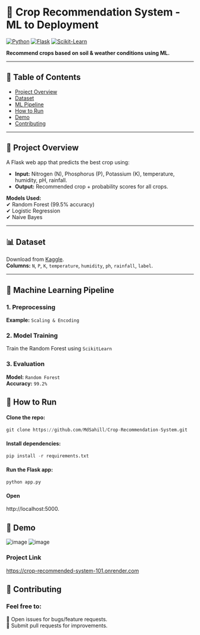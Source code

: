 # 🌱 Crop Recommendation System - ML to Deployment

[![Python](https://img.shields.io/badge/Python-3.8%2B-blue)](https://www.python.org/)
[![Flask](https://img.shields.io/badge/Flask-2.0-green)](https://flask.palletsprojects.com/)
[![Scikit-Learn](https://img.shields.io/badge/Scikit--Learn-1.0-orange)](https://scikit-learn.org/)

**Recommend crops based on soil & weather conditions using ML.**

---

## 📌 Table of Contents
- [Project Overview](#-project-overview)
- [Dataset](#-dataset)
- [ML Pipeline](#-machine-learning-pipeline)
- [How to Run](#-how-to-run)
- [Demo](#-demo)
- [Contributing](#-contributing)

---

## 🌱 Project Overview
A Flask web app that predicts the best crop using:
- **Input:** Nitrogen (N), Phosphorus (P), Potassium (K), temperature, humidity, pH, rainfall.
- **Output:** Recommended crop + probability scores for all crops.

**Models Used:**  
✔ Random Forest (99.5% accuracy)  
✔ Logistic Regression  
✔ Naive Bayes  

---

## 📊 Dataset
Download from [Kaggle](https://www.kaggle.com/datasets/atharvaingle/crop-recommendation-dataset).  
**Columns:** `N`, `P`, `K`, `temperature`, `humidity`, `ph`, `rainfall`, `label`.

---

## 🤖 Machine Learning Pipeline
### 1. Preprocessing
**Example:** `Scaling & Encoding`
### 2. Model Training
Train the Random Forest using `ScikitLearn`
### 3. Evaluation
**Model:** `Random Forest`<br>
**Accuracy:** `99.2%`


## 🚀 How to Run
#### Clone the repo:
```python
git clone https://github.com/MdSahill/Crop-Recommendation-System.git
```
#### Install dependencies:
```python
pip install -r requirements.txt
```
#### Run the Flask app:
```python
python app.py
```
#### Open 
http://localhost:5000.

## 🎥 Demo
![image](https://github.com/user-attachments/assets/aba19fc9-26d5-4c2c-953c-237f330b44ba)
![image](https://github.com/user-attachments/assets/b523c794-abea-4b47-a2d0-119a5c769548)
### Project Link
https://crop-recommended-system-101.onrender.com
## 🤝 Contributing
### Feel free to:
🔹 Open issues for bugs/feature requests.<br>
🔹 Submit pull requests for improvements.

